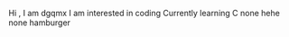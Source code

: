Hi , I am dgqmx
I am interested in coding 
Currently learning C 
none 
hehe
none
hamburger

<!---
dgqmx/dgqmx is a ✨ special ✨ repository because its `README.md` (this file) appears on your GitHub profile.
You can click the Preview link to take a look at your changes.
--->
